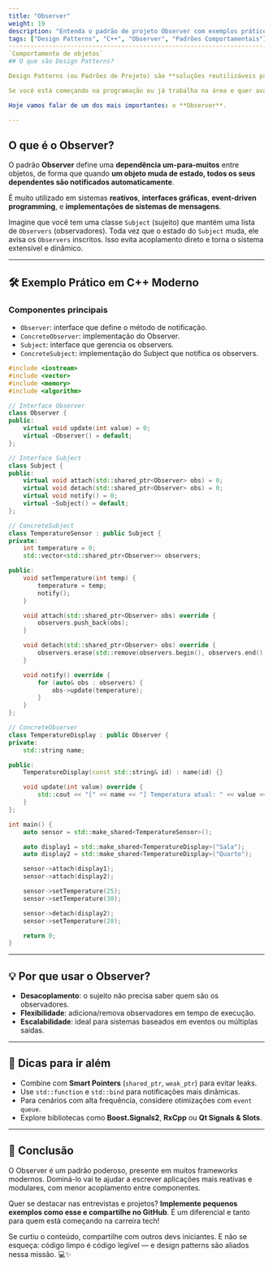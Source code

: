 ```yaml
---
title: "Observer"
weight: 19
description: "Entenda o padrão de projeto Observer com exemplos práticos em C++ moderno e aplique esse conceito para construir sistemas reativos e desacoplados."
tags: ["Design Patterns", "C++", "Observer", "Padrões Comportamentais"]
------------------------------------------------------------------------
`Comportamento de objetos`
## O que são Design Patterns?

Design Patterns (ou Padrões de Projeto) são **soluções reutilizáveis para problemas recorrentes de design de software**. Eles ajudam a tornar seu código mais **flexível, modular, reutilizável e fácil de manter**. Surgiram a partir de observações práticas sobre como bons desenvolvedores resolviam problemas comuns de estrutura e comportamento no desenvolvimento de sistemas.

Se você está começando na programação ou já trabalha na área e quer avançar de nível, estudar os padrões é um **atalho para escrever software mais maduro e arquiteturalmente sólido**.

Hoje vamos falar de um dos mais importantes: o **Observer**.

---
```


## O que é o Observer?

O padrão **Observer** define uma **dependência um-para-muitos** entre objetos, de forma que quando **um objeto muda de estado, todos os seus dependentes são notificados automaticamente**.

É muito utilizado em sistemas **reativos**, **interfaces gráficas**, **event-driven programming**, e **implementações de sistemas de mensagens**.

Imagine que você tem uma classe `Subject` (sujeito) que mantém uma lista de `Observers` (observadores). Toda vez que o estado do `Subject` muda, ele avisa os `Observers` inscritos. Isso evita acoplamento direto e torna o sistema extensível e dinâmico.

---

## 🛠 Exemplo Prático em C++ Moderno

### Componentes principais

* `Observer`: interface que define o método de notificação.
* `ConcreteObserver`: implementação do Observer.
* `Subject`: interface que gerencia os observers.
* `ConcreteSubject`: implementação do Subject que notifica os observers.

```cpp
#include <iostream>
#include <vector>
#include <memory>
#include <algorithm>

// Interface Observer
class Observer {
public:
    virtual void update(int value) = 0;
    virtual ~Observer() = default;
};

// Interface Subject
class Subject {
public:
    virtual void attach(std::shared_ptr<Observer> obs) = 0;
    virtual void detach(std::shared_ptr<Observer> obs) = 0;
    virtual void notify() = 0;
    virtual ~Subject() = default;
};

// ConcreteSubject
class TemperatureSensor : public Subject {
private:
    int temperature = 0;
    std::vector<std::shared_ptr<Observer>> observers;

public:
    void setTemperature(int temp) {
        temperature = temp;
        notify();
    }

    void attach(std::shared_ptr<Observer> obs) override {
        observers.push_back(obs);
    }

    void detach(std::shared_ptr<Observer> obs) override {
        observers.erase(std::remove(observers.begin(), observers.end(), obs), observers.end());
    }

    void notify() override {
        for (auto& obs : observers) {
            obs->update(temperature);
        }
    }
};

// ConcreteObserver
class TemperatureDisplay : public Observer {
private:
    std::string name;

public:
    TemperatureDisplay(const std::string& id) : name(id) {}

    void update(int value) override {
        std::cout << "[" << name << "] Temperatura atual: " << value << "°C\n";
    }
};

int main() {
    auto sensor = std::make_shared<TemperatureSensor>();

    auto display1 = std::make_shared<TemperatureDisplay>("Sala");
    auto display2 = std::make_shared<TemperatureDisplay>("Quarto");

    sensor->attach(display1);
    sensor->attach(display2);

    sensor->setTemperature(25);
    sensor->setTemperature(30);

    sensor->detach(display2);
    sensor->setTemperature(28);

    return 0;
}
```

---

## 💡 Por que usar o Observer?

* **Desacoplamento**: o sujeito não precisa saber quem são os observadores.
* **Flexibilidade**: adiciona/remova observadores em tempo de execução.
* **Escalabilidade**: ideal para sistemas baseados em eventos ou múltiplas saídas.

---

## 🚀 Dicas para ir além

* Combine com **Smart Pointers** (`shared_ptr`, `weak_ptr`) para evitar leaks.
* Use `std::function` e `std::bind` para notificações mais dinâmicas.
* Para cenários com alta frequência, considere otimizações com `event queue`.
* Explore bibliotecas como **Boost.Signals2**, **RxCpp** ou **Qt Signals & Slots**.

---

## 📘 Conclusão

O Observer é um padrão poderoso, presente em muitos frameworks modernos. Dominá-lo vai te ajudar a escrever aplicações mais reativas e modulares, com menor acoplamento entre componentes.

Quer se destacar nas entrevistas e projetos? **Implemente pequenos exemplos como esse e compartilhe no GitHub**. É um diferencial e tanto para quem está começando na carreira tech!

Se curtiu o conteúdo, compartilhe com outros devs iniciantes. E não se esqueça: código limpo é código legível — e design patterns são aliados nessa missão. 💻✨
